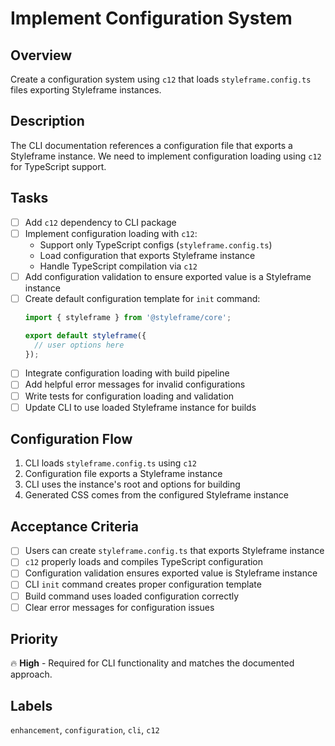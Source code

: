 # Implement Configuration System

## Overview
Create a configuration system using `c12` that loads `styleframe.config.ts` files exporting Styleframe instances.

## Description
The CLI documentation references a configuration file that exports a Styleframe instance. We need to implement configuration loading using `c12` for TypeScript support.

## Tasks
- [ ] Add `c12` dependency to CLI package
- [ ] Implement configuration loading with `c12`:
  - Support only TypeScript configs (`styleframe.config.ts`)
  - Load configuration that exports Styleframe instance
  - Handle TypeScript compilation via `c12`
- [ ] Add configuration validation to ensure exported value is a Styleframe instance
- [ ] Create default configuration template for `init` command:
  ```typescript
  import { styleframe } from '@styleframe/core';
  
  export default styleframe({
    // user options here
  });
  ```
- [ ] Integrate configuration loading with build pipeline
- [ ] Add helpful error messages for invalid configurations
- [ ] Write tests for configuration loading and validation
- [ ] Update CLI to use loaded Styleframe instance for builds

## Configuration Flow
1. CLI loads `styleframe.config.ts` using `c12`
2. Configuration file exports a Styleframe instance
3. CLI uses the instance's root and options for building
4. Generated CSS comes from the configured Styleframe instance

## Acceptance Criteria
- [ ] Users can create `styleframe.config.ts` that exports Styleframe instance
- [ ] `c12` properly loads and compiles TypeScript configuration
- [ ] Configuration validation ensures exported value is Styleframe instance
- [ ] CLI `init` command creates proper configuration template
- [ ] Build command uses loaded configuration correctly
- [ ] Clear error messages for configuration issues

## Priority
🔥 **High** - Required for CLI functionality and matches the documented approach.

## Labels
`enhancement`, `configuration`, `cli`, `c12`
